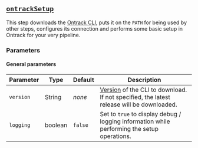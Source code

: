 ## [`ontrackSetup`](ontrackSetup.groovy)

This step downloads the [Ontrack CLI](https://github.com/nemerosa/ontrack-cli), puts it on the `PATH` for being used by other steps, configures its connection and performs some basic setup in Ontrack for your very pipeline.

### Parameters

#### General parameters

| Parameter | Type | Default | Description |
|---|---|---|---|
| `version` | String | _none_ | [Version](https://github.com/nemerosa/ontrack-cli/releases) of the CLI to download. If not specified, the latest release will be downloaded. |
| `logging` | boolean | `false` | Set to `true` to display debug / logging information while performing the setup operations. |
